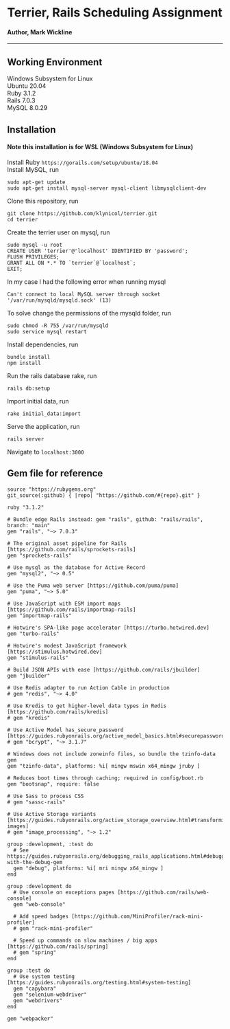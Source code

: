 # Terrier, Rails Scheduling Assignment
#### Author, Mark Wickline
----

## Working Environment
Windows Subsystem for Linux  
Ubuntu 20.04  
Ruby 3.1.2  
Rails 7.0.3  
MySQL 8.0.29  

## Installation
#### Note this installation is for WSL (Windows Subsystem for Linux)
Install Ruby `https://gorails.com/setup/ubuntu/18.04`  
Install MySQL, run  
```
sudo apt-get update  
sudo apt-get install mysql-server mysql-client libmysqlclient-dev
```
Clone this repository, run  
```
git clone https://github.com/klynicol/terrier.git 
cd terrier
```
Create the terrier user on mysql, run  
```
sudo mysql -u root
CREATE USER 'terrier'@'localhost' IDENTIFIED BY 'password';
FLUSH PRIVILEGES;
GRANT ALL ON *.* TO `terrier`@`localhost`;
EXIT;
```
In my case I had the following error when running mysql 
```
Can't connect to local MySQL server through socket '/var/run/mysqld/mysqld.sock' (13)
```
To solve change the permissions of the mysqld folder, run  
```
sudo chmod -R 755 /var/run/mysqld
sudo service mysql restart
```
Install dependencies, run  
```
bundle install
npm install
```
Run the rails database rake, run  
```
rails db:setup
```
Import initial data, run  
```
rake initial_data:import
```
Serve the application, run  
```
rails server
```  
Navigate to `localhost:3000`


## Gem file for reference
```
source "https://rubygems.org"
git_source(:github) { |repo| "https://github.com/#{repo}.git" }

ruby "3.1.2"

# Bundle edge Rails instead: gem "rails", github: "rails/rails", branch: "main"
gem "rails", "~> 7.0.3"

# The original asset pipeline for Rails [https://github.com/rails/sprockets-rails]
gem "sprockets-rails"

# Use mysql as the database for Active Record
gem "mysql2", "~> 0.5"

# Use the Puma web server [https://github.com/puma/puma]
gem "puma", "~> 5.0"

# Use JavaScript with ESM import maps [https://github.com/rails/importmap-rails]
gem "importmap-rails"

# Hotwire's SPA-like page accelerator [https://turbo.hotwired.dev]
gem "turbo-rails"

# Hotwire's modest JavaScript framework [https://stimulus.hotwired.dev]
gem "stimulus-rails"

# Build JSON APIs with ease [https://github.com/rails/jbuilder]
gem "jbuilder"

# Use Redis adapter to run Action Cable in production
# gem "redis", "~> 4.0"

# Use Kredis to get higher-level data types in Redis [https://github.com/rails/kredis]
# gem "kredis"

# Use Active Model has_secure_password [https://guides.rubyonrails.org/active_model_basics.html#securepassword]
# gem "bcrypt", "~> 3.1.7"

# Windows does not include zoneinfo files, so bundle the tzinfo-data gem
gem "tzinfo-data", platforms: %i[ mingw mswin x64_mingw jruby ]

# Reduces boot times through caching; required in config/boot.rb
gem "bootsnap", require: false

# Use Sass to process CSS
# gem "sassc-rails"

# Use Active Storage variants [https://guides.rubyonrails.org/active_storage_overview.html#transforming-images]
# gem "image_processing", "~> 1.2"

group :development, :test do
  # See https://guides.rubyonrails.org/debugging_rails_applications.html#debugging-with-the-debug-gem
  gem "debug", platforms: %i[ mri mingw x64_mingw ]
end

group :development do
  # Use console on exceptions pages [https://github.com/rails/web-console]
  gem "web-console"

  # Add speed badges [https://github.com/MiniProfiler/rack-mini-profiler]
  # gem "rack-mini-profiler"

  # Speed up commands on slow machines / big apps [https://github.com/rails/spring]
  # gem "spring"
end

group :test do
  # Use system testing [https://guides.rubyonrails.org/testing.html#system-testing]
  gem "capybara"
  gem "selenium-webdriver"
  gem "webdrivers"
end

gem "webpacker"
```
